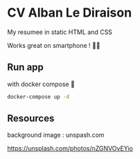 # CV Alban Le Diraison

My resumee in static HTML and CSS

Works great on smartphone ! 📱🔥

## Run app

with docker compose 🐋

```bash
docker-compose up -d
```

## Resources

background image : unspash.com

https://unsplash.com/photos/nZGNVOvEYio

